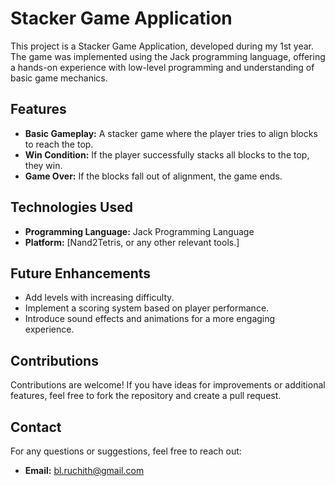 # Stacker Game Application

This project is a Stacker Game Application, developed during my 1st year. The game was implemented using the Jack programming language, offering a hands-on experience with low-level programming and understanding of basic game mechanics.

## Features

- **Basic Gameplay:** A stacker game where the player tries to align blocks to reach the top.
- **Win Condition:** If the player successfully stacks all blocks to the top, they win.
- **Game Over:** If the blocks fall out of alignment, the game ends.

## Technologies Used

- **Programming Language:** Jack Programming Language
- **Platform:** [Nand2Tetris, or any other relevant tools.]

## Future Enhancements

- Add levels with increasing difficulty.
- Implement a scoring system based on player performance.
- Introduce sound effects and animations for a more engaging experience.

## Contributions

Contributions are welcome! If you have ideas for improvements or additional features, feel free to fork the repository and create a pull request.

## Contact

For any questions or suggestions, feel free to reach out:

- **Email:** bl.ruchith@gmail.com

